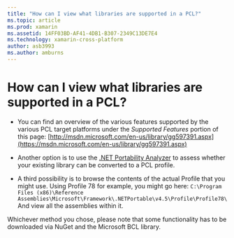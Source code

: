 ```yaml
---
title: "How can I view what libraries are supported in a PCL?"
ms.topic: article
ms.prod: xamarin
ms.assetid: 14FF03BD-AF41-4DB1-B307-2349C13DE7E4
ms.technology: xamarin-cross-platform
author: asb3993
ms.author: amburns
---
```


# How can I view what libraries are supported in a PCL?

- You can find an overview of the various features supported by the various PCL target platforms under the *Supported Features* portion of this page: [http://msdn.microsoft.com/en-us/library/gg597391.aspx](https://msdn.microsoft.com/en-us/library/gg597391.aspx)

- Another option is to use the [.NET Portability Analyzer](https://visualstudiogallery.msdn.microsoft.com/1177943e-cfb7-4822-a8a6-e56c7905292b) to assess whether your existing library can be converted to a PCL profile.

- A third possibility is to browse the contents of the actual Profile that you might use. Using  Profile 78 for example, you might go here: 
    `C:\Program Files (x86)\Reference Assemblies\Microsoft\Framework\.NETPortable\v4.5\Profile\Profile78\` And view all the assemblies within it.

Whichever method you chose, please note that some functionality has to be downloaded via NuGet and the Microsoft BCL library.
